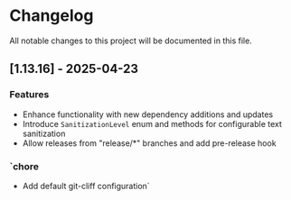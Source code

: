 # Changelog

All notable changes to this project will be documented in this file.

## [1.13.16] - 2025-04-23

### Features

- Enhance functionality with new dependency additions and updates
- Introduce `SanitizationLevel` enum and methods for configurable text sanitization
- Allow releases from "release/*" branches and add pre-release hook

### `chore

- Add default git-cliff configuration`

<!-- generated by git-cliff -->
